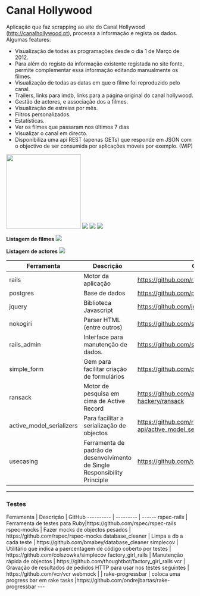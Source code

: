 <h1>Canal Hollywood </h1>

Aplicação que faz scrapping ao site do Canal Hollywood (http://canalhollywood.pt), processa a informação e regista os dados.
Algumas features:
<ul>
  <li>Visualização de todas as programações desde o dia 1 de Março de 2012.</li>
  <li>Para além do registo da informação existente registada no site fonte, permite complementar essa informação editando manualmente os filmes. </li>
  <li>Visualização de todas as datas em que o filme foi reproduzido pelo canal.</li>
  <li>Trailers, links para imdb, links para a página original do canal hollywood.</li>
  <li>Gestão de actores, e associação dos a filmes.</li>
  <li>Visualização de estreias por mês.</li>
  <li>Filtros personalizados.</li>
  <li>Estatísticas.</li>
  <li>Ver os filmes que passaram nos últimos 7 dias</li>
  <li>Visualizar o canal em directo.</li>
  <li>Disponibiliza uma api REST (apenas GETs) que responde em JSON com o objectivo de ser consumida por aplicações móveis por exemplo. (WIP)</li>
</ul>

<img src="https://dl.dropboxusercontent.com/u/2001692/Guia%20Hollywood/programacao.png" style="width: 200px;"/>
<img src="https://dl.dropboxusercontent.com/u/2001692/Guia%20Hollywood/programacao2.png"/>
<img src="https://dl.dropboxusercontent.com/u/2001692/Guia%20Hollywood/programacao3.png"/>
<img src="https://dl.dropboxusercontent.com/u/2001692/Guia%20Hollywood/programacao4.png"/>

<strong>Listagem de filmes</strong>
<img src="https://dl.dropboxusercontent.com/u/2001692/Guia%20Hollywood/movies.png">

<strong>Listagem de actores</strong>
<img src="https://dl.dropboxusercontent.com/u/2001692/Guia%20Hollywood/actors.png">

Ferramenta | Descrição | GitHub
---------- | --------- | ------
rails | Motor da aplicação | https://github.com/rails/rails
postgres | Base de dados | https://github.com/postgres/postgres
jquery | Biblioteca Javascript | https://github.com/jquery/jquery
nokogiri | Parser HTML (entre outros) | https://github.com/sparklemotion/nokogiri
rails_admin | Interface para manutenção de dados. | https://github.com/sferik/rails_admin
simple_form | Gem para facilitar criação de formulários | https://github.com/plataformatec/simple_form
ransack | Motor de pesquisa em cima de Active Record | https://github.com/activerecord-hackery/ransack
active_model_serializers | Para facilitar a serialização de objectos | https://github.com/rails-api/active_model_serializers
usecasing | Ferramenta de padrão de desenvolvimento de Single Responsibility Principle | https://github.com/tdantas/usecasing
---

<h3>Testes</h3>
Ferramenta | Descrição | GitHub
---------- | --------- | ------
  rspec-rails | Ferramenta de testes para Ruby|https://github.com/rspec/rspec-rails
  rspec-mocks | Fazer mocks de objectos pesados | https://github.com/rspec/rspec-mocks
  database_cleaner | Limpa a db a cada teste | https://github.com/bmabey/database_cleaner
  simplecov | Utilitário que indica a paercentagem de código coberto por testes | https://github.com/colszowka/simplecov
  factory_girl_rails | Manutenção rápida de objectos | https://github.com/thoughtbot/factory_girl_rails
  vcr | Gravação de resultados de pedidos HTTP para usar nos testes seguintes | https://github.com/vcr/vcr
  webmock | |
  rake-progressbar | coloca uma progress bar em rake tasks |https://github.com/ondrejbartas/rake-progressbar
---
